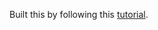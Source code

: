 Built this by following this [tutorial](http://reactfordesigners.com/labs/reactjs-introduction-for-people-who-know-just-enough-jquery-to-get-by/).
